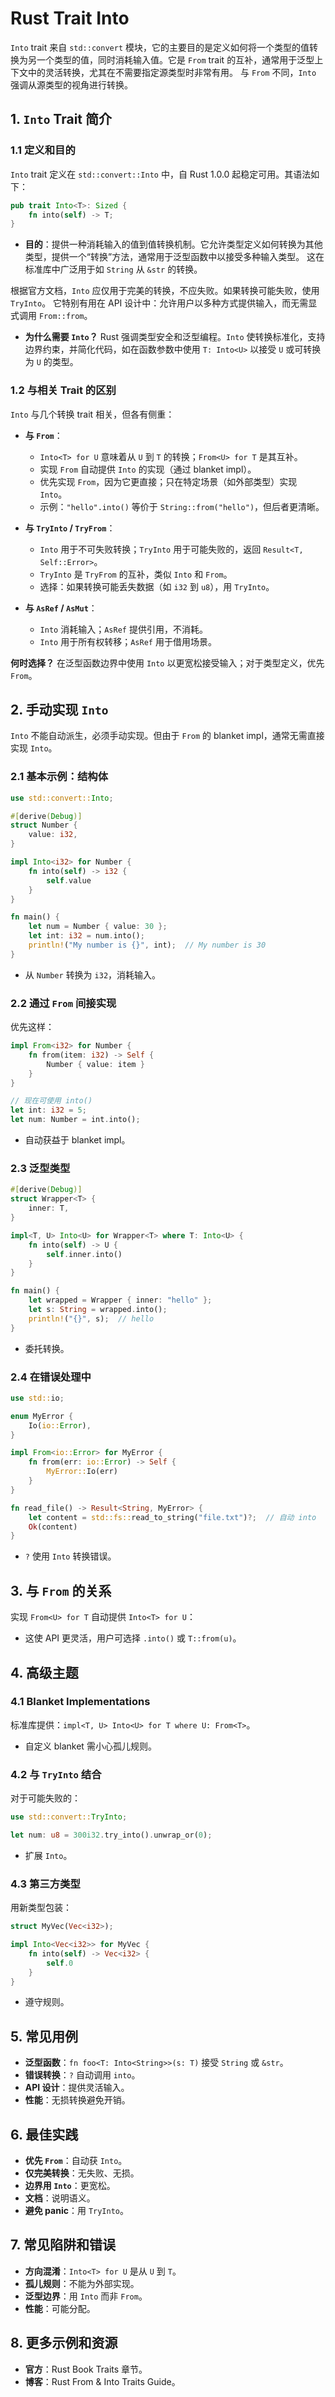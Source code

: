 # Rust Trait Into

`Into` trait 来自 `std::convert` 模块，它的主要目的是定义如何将一个类型的值转换为另一个类型的值，同时消耗输入值。它是 `From` trait 的互补，通常用于泛型上下文中的灵活转换，尤其在不需要指定源类型时非常有用。 与 `From` 不同，`Into` 强调从源类型的视角进行转换。

## 1. `Into` Trait 简介

### 1.1 定义和目的
`Into` trait 定义在 `std::convert::Into` 中，自 Rust 1.0.0 起稳定可用。其语法如下：
```rust
pub trait Into<T>: Sized {
    fn into(self) -> T;
}
```
- **目的**：提供一种消耗输入的值到值转换机制。它允许类型定义如何转换为其他类型，提供一个“转换”方法，通常用于泛型函数中以接受多种输入类型。 这在标准库中广泛用于如 `String` 从 `&str` 的转换。

根据官方文档，`Into` 应仅用于完美的转换，不应失败。如果转换可能失败，使用 `TryInto`。 它特别有用在 API 设计中：允许用户以多种方式提供输入，而无需显式调用 `From::from`。

- **为什么需要 `Into`？** Rust 强调类型安全和泛型编程。`Into` 使转换标准化，支持边界约束，并简化代码，如在函数参数中使用 `T: Into<U>` 以接受 `U` 或可转换为 `U` 的类型。

### 1.2 与相关 Trait 的区别
`Into` 与几个转换 trait 相关，但各有侧重：

- **与 `From`**：
    - `Into<T> for U` 意味着从 `U` 到 `T` 的转换；`From<U> for T` 是其互补。
    - 实现 `From` 自动提供 `Into` 的实现（通过 blanket impl）。
    - 优先实现 `From`，因为它更直接；只在特定场景（如外部类型）实现 `Into`。
    - 示例：`"hello".into()` 等价于 `String::from("hello")`，但后者更清晰。

- **与 `TryInto` / `TryFrom`**：
    - `Into` 用于不可失败转换；`TryInto` 用于可能失败的，返回 `Result<T, Self::Error>`。
    - `TryInto` 是 `TryFrom` 的互补，类似 `Into` 和 `From`。
    - 选择：如果转换可能丢失数据（如 `i32` 到 `u8`），用 `TryInto`。

- **与 `AsRef` / `AsMut`**：
    - `Into` 消耗输入；`AsRef` 提供引用，不消耗。
    - `Into` 用于所有权转移；`AsRef` 用于借用场景。

**何时选择？** 在泛型函数边界中使用 `Into` 以更宽松接受输入；对于类型定义，优先 `From`。

## 2. 手动实现 `Into`

`Into` 不能自动派生，必须手动实现。但由于 `From` 的 blanket impl，通常无需直接实现 `Into`。

### 2.1 基本示例：结构体
```rust
use std::convert::Into;

#[derive(Debug)]
struct Number {
    value: i32,
}

impl Into<i32> for Number {
    fn into(self) -> i32 {
        self.value
    }
}

fn main() {
    let num = Number { value: 30 };
    let int: i32 = num.into();
    println!("My number is {}", int);  // My number is 30
}
```
- 从 `Number` 转换为 `i32`，消耗输入。

### 2.2 通过 `From` 间接实现
优先这样：
```rust
impl From<i32> for Number {
    fn from(item: i32) -> Self {
        Number { value: item }
    }
}

// 现在可使用 into()
let int: i32 = 5;
let num: Number = int.into();
```
- 自动获益于 blanket impl。

### 2.3 泛型类型
```rust
#[derive(Debug)]
struct Wrapper<T> {
    inner: T,
}

impl<T, U> Into<U> for Wrapper<T> where T: Into<U> {
    fn into(self) -> U {
        self.inner.into()
    }
}

fn main() {
    let wrapped = Wrapper { inner: "hello" };
    let s: String = wrapped.into();
    println!("{}", s);  // hello
}
```
- 委托转换。

### 2.4 在错误处理中
```rust
use std::io;

enum MyError {
    Io(io::Error),
}

impl From<io::Error> for MyError {
    fn from(err: io::Error) -> Self {
        MyError::Io(err)
    }
}

fn read_file() -> Result<String, MyError> {
    let content = std::fs::read_to_string("file.txt")?;  // 自动 into
    Ok(content)
}
```
- `?` 使用 `Into` 转换错误。

## 3. 与 `From` 的关系

实现 `From<U> for T` 自动提供 `Into<T> for U`：
- 这使 API 更灵活，用户可选择 `.into()` 或 `T::from(u)`。

## 4. 高级主题

### 4.1 Blanket Implementations
标准库提供：`impl<T, U> Into<U> for T where U: From<T>`。
- 自定义 blanket 需小心孤儿规则。

### 4.2 与 `TryInto` 结合
对于可能失败的：
```rust
use std::convert::TryInto;

let num: u8 = 300i32.try_into().unwrap_or(0);
```
- 扩展 `Into`。

### 4.3 第三方类型
用新类型包装：
```rust
struct MyVec(Vec<i32>);

impl Into<Vec<i32>> for MyVec {
    fn into(self) -> Vec<i32> {
        self.0
    }
}
```
- 遵守规则。

## 5. 常见用例

- **泛型函数**：`fn foo<T: Into<String>>(s: T)` 接受 `String` 或 `&str`。
- **错误转换**：`?` 自动调用 `into`。
- **API 设计**：提供灵活输入。
- **性能**：无损转换避免开销。

## 6. 最佳实践

- **优先 `From`**：自动获 `Into`。
- **仅完美转换**：无失败、无损。
- **边界用 `Into`**：更宽松。
- **文档**：说明语义。
- **避免 panic**：用 `TryInto`。

## 7. 常见陷阱和错误

- **方向混淆**：`Into<T> for U` 是从 `U` 到 `T`。
- **孤儿规则**：不能为外部实现。
- **泛型边界**：用 `Into` 而非 `From`。
- **性能**：可能分配。

## 8. 更多示例和资源

- **官方**：Rust Book Traits 章节。
- **博客**：Rust From & Into Traits Guide。

